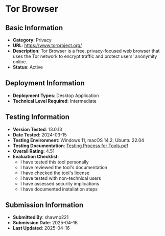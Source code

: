 # Tor Browser

## Basic Information
- **Category**: Privacy
- **URL**: https://www.torproject.org/
- **Description**: Tor Browser is a free, privacy-focused web browser that uses the Tor network to encrypt traffic and protect users' anonymity online.
- **Status**: Active

## Deployment Information
- **Deployment Types**: Desktop Application
- **Technical Level Required**: Intermediate

## Testing Information
- **Version Tested**: 13.0.13
- **Date Tested**: 2024-03-15
- **Testing Environment**: Windows 11, macOS 14.2, Ubuntu 22.04
- **Testing Documentation**: [Testing Process for Tools.pdf](https://github.com/user-attachments/files/19764969/Testing.Process.for.Tools.pdf)
- **Overall Rating**: 4.51
- **Evaluation Checklist**:
  - I have tested this tool personally
  - I have reviewed the tool's documentation
  - I have checked the tool's license
  - I have tested with non-technical users
  - I have assessed security implications
  - I have documented installation steps

## Submission Information
- **Submitted By**: shawnp221
- **Submission Date**: 2025-04-16
- **Last Updated**: 2025-04-16
